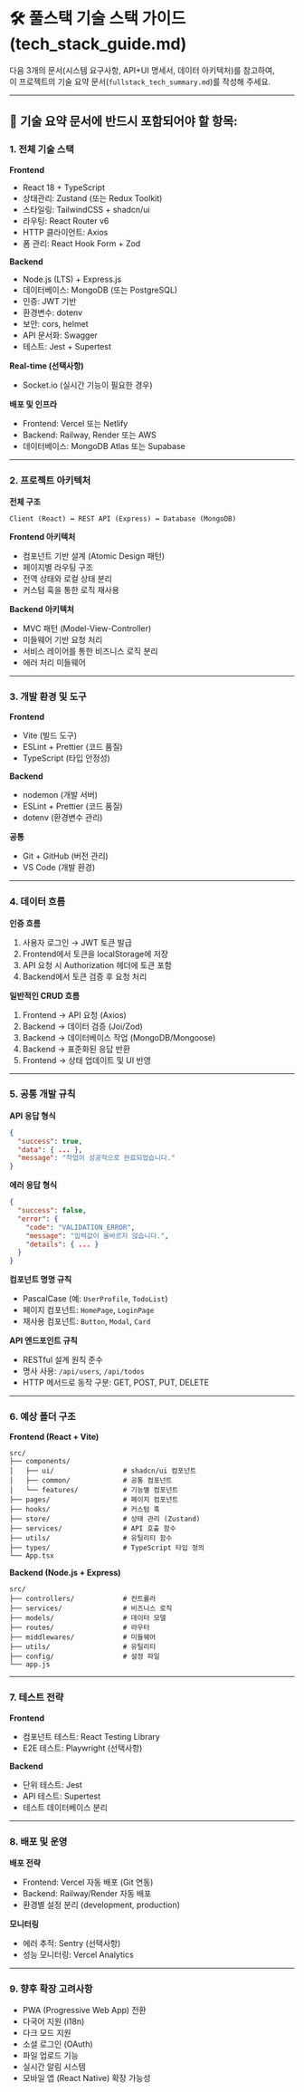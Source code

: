 # 🛠️ 풀스택 기술 스택 가이드 (tech_stack_guide.md)

다음 3개의 문서(시스템 요구사항, API+UI 명세서, 데이터 아키텍처)를 참고하여,  
이 프로젝트의 기술 요약 문서(`fullstack_tech_summary.md`)를 작성해 주세요.

---

## 📌 기술 요약 문서에 반드시 포함되어야 할 항목:

### 1. 전체 기술 스택

**Frontend**
- React 18 + TypeScript
- 상태관리: Zustand (또는 Redux Toolkit)
- 스타일링: TailwindCSS + shadcn/ui
- 라우팅: React Router v6
- HTTP 클라이언트: Axios
- 폼 관리: React Hook Form + Zod

**Backend**
- Node.js (LTS) + Express.js
- 데이터베이스: MongoDB (또는 PostgreSQL)
- 인증: JWT 기반
- 환경변수: dotenv
- 보안: cors, helmet
- API 문서화: Swagger
- 테스트: Jest + Supertest

**Real-time (선택사항)**
- Socket.io (실시간 기능이 필요한 경우)

**배포 및 인프라**
- Frontend: Vercel 또는 Netlify
- Backend: Railway, Render 또는 AWS
- 데이터베이스: MongoDB Atlas 또는 Supabase

---

### 2. 프로젝트 아키텍처

**전체 구조**
```
Client (React) ↔ REST API (Express) ↔ Database (MongoDB)
```

**Frontend 아키텍처**
- 컴포넌트 기반 설계 (Atomic Design 패턴)
- 페이지별 라우팅 구조
- 전역 상태와 로컬 상태 분리
- 커스텀 훅을 통한 로직 재사용

**Backend 아키텍처**
- MVC 패턴 (Model-View-Controller)
- 미들웨어 기반 요청 처리
- 서비스 레이어를 통한 비즈니스 로직 분리
- 에러 처리 미들웨어

---

### 3. 개발 환경 및 도구

**Frontend**
- Vite (빌드 도구)
- ESLint + Prettier (코드 품질)
- TypeScript (타입 안정성)

**Backend**
- nodemon (개발 서버)
- ESLint + Prettier (코드 품질)
- dotenv (환경변수 관리)

**공통**
- Git + GitHub (버전 관리)
- VS Code (개발 환경)

---

### 4. 데이터 흐름

**인증 흐름**
1. 사용자 로그인 → JWT 토큰 발급
2. Frontend에서 토큰을 localStorage에 저장
3. API 요청 시 Authorization 헤더에 토큰 포함
4. Backend에서 토큰 검증 후 요청 처리

**일반적인 CRUD 흐름**
1. Frontend → API 요청 (Axios)
2. Backend → 데이터 검증 (Joi/Zod)
3. Backend → 데이터베이스 작업 (MongoDB/Mongoose)
4. Backend → 표준화된 응답 반환
5. Frontend → 상태 업데이트 및 UI 반영

---

### 5. 공통 개발 규칙

**API 응답 형식**
```json
{
  "success": true,
  "data": { ... },
  "message": "작업이 성공적으로 완료되었습니다."
}
```

**에러 응답 형식**
```json
{
  "success": false,
  "error": {
    "code": "VALIDATION_ERROR",
    "message": "입력값이 올바르지 않습니다.",
    "details": { ... }
  }
}
```

**컴포넌트 명명 규칙**
- PascalCase (예: `UserProfile`, `TodoList`)
- 페이지 컴포넌트: `HomePage`, `LoginPage`
- 재사용 컴포넌트: `Button`, `Modal`, `Card`

**API 엔드포인트 규칙**
- RESTful 설계 원칙 준수
- 명사 사용: `/api/users`, `/api/todos`
- HTTP 메서드로 동작 구분: GET, POST, PUT, DELETE

---

### 6. 예상 폴더 구조

**Frontend (React + Vite)**
```
src/
├── components/
│   ├── ui/                 # shadcn/ui 컴포넌트
│   ├── common/             # 공통 컴포넌트
│   └── features/           # 기능별 컴포넌트
├── pages/                  # 페이지 컴포넌트
├── hooks/                  # 커스텀 훅
├── store/                  # 상태 관리 (Zustand)
├── services/               # API 호출 함수
├── utils/                  # 유틸리티 함수
├── types/                  # TypeScript 타입 정의
└── App.tsx
```

**Backend (Node.js + Express)**
```
src/
├── controllers/            # 컨트롤러
├── services/               # 비즈니스 로직
├── models/                 # 데이터 모델
├── routes/                 # 라우터
├── middlewares/            # 미들웨어
├── utils/                  # 유틸리티
├── config/                 # 설정 파일
└── app.js
```

---

### 7. 테스트 전략

**Frontend**
- 컴포넌트 테스트: React Testing Library
- E2E 테스트: Playwright (선택사항)

**Backend**
- 단위 테스트: Jest
- API 테스트: Supertest
- 테스트 데이터베이스 분리

---

### 8. 배포 및 운영

**배포 전략**
- Frontend: Vercel 자동 배포 (Git 연동)
- Backend: Railway/Render 자동 배포
- 환경별 설정 분리 (development, production)

**모니터링**
- 에러 추적: Sentry (선택사항)
- 성능 모니터링: Vercel Analytics

---

### 9. 향후 확장 고려사항

- PWA (Progressive Web App) 전환
- 다국어 지원 (i18n)
- 다크 모드 지원
- 소셜 로그인 (OAuth)
- 파일 업로드 기능
- 실시간 알림 시스템
- 모바일 앱 (React Native) 확장 가능성 